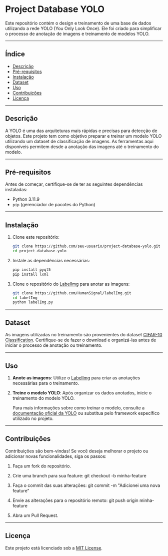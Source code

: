 # Project Database YOLO

Este repositório contém o design e treinamento de uma base de dados utilizando a rede YOLO (You Only Look Once). Ele foi criado para simplificar o processo de anotação de imagens e treinamento de modelos YOLO.

---

## Índice
- [Descrição](#descrição)
- [Pré-requisitos](#pré-requisitos)
- [Instalação](#instalação)
- [Dataset](#dataset)
- [Uso](#uso)
- [Contribuições](#contribuições)
- [Licença](#licença)

---

## Descrição

A YOLO é uma das arquiteturas mais rápidas e precisas para detecção de objetos. Este projeto tem como objetivo preparar e treinar um modelo YOLO utilizando um dataset de classificação de imagens. As ferramentas aqui disponíveis permitem desde a anotação das imagens até o treinamento do modelo.

---

## Pré-requisitos

Antes de começar, certifique-se de ter as seguintes dependências instaladas:
- Python 3.11.9
- `pip` (gerenciador de pacotes do Python)

---

## Instalação

1. Clone este repositório:
   ```bash
   git clone https://github.com/seu-usuario/project-database-yolo.git
   cd project-database-yolo
   ```

2. Instale as dependências necessárias:
   ```bash
   pip install pyqt5
   pip install lxml
   ```

3. Clone o repositório do [LabelImg](https://github.com/HumanSignal/labelImg.git) para anotar as imagens:
   ```bash
   git clone https://github.com/HumanSignal/labelImg.git
   cd labelImg
   python labelImg.py
   ```

---

## Dataset

As imagens utilizadas no treinamento são provenientes do dataset [CIFAR-10 Classification](https://www.kaggle.com/datasets/gazu468/cifar10-classification-image). Certifique-se de fazer o download e organizá-las antes de iniciar o processo de anotação ou treinamento.

---

## Uso

1. **Anote as imagens**:
   Utilize o [LabelImg](https://github.com/HumanSignal/labelImg.git) para criar as anotações necessárias para o treinamento.

2. **Treine o modelo YOLO**:
   Após organizar os dados anotados, inicie o treinamento do modelo YOLO. 

   Para mais informações sobre como treinar o modelo, consulte a [documentação oficial da YOLO](https://github.com/ultralytics/yolov5) ou substitua pelo framework específico utilizado no projeto.

---

## Contribuições

Contribuições são bem-vindas! Se você deseja melhorar o projeto ou adicionar novas funcionalidades, siga os passos:
1. Faça um fork do repositório.
2. Crie uma branch para sua feature:
   git checkout -b minha-feature

3. Faça o commit das suas alterações:
   git commit -m "Adicionei uma nova feature"

4. Envie as alterações para o repositório remoto:
   git push origin minha-feature
   
5. Abra um Pull Request.

---

## Licença

Este projeto está licenciado sob a [MIT License](LICENSE).
